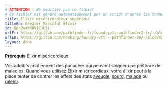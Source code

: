 ```yaml
---
# ATTENTION : Ne modifiez pas ce fichier
# Ce fichier est généré automatiquement par un script d'après les données du module Foundry VTT officiel et de sa traduction
title: Élixir miséricordieux supérieur
titleEn: Greater Merciful Elixir
id: QpnZwabXOVICJL5i
urlFr: https://gitlab.com/pathfinder-fr/foundryvtt-pathfinder2-fr/-/blob/master/data/feats/QpnZwabXOVICJL5i.htm
urlEn: https://gitlab.com/hooking/foundry-vtt---pathfinder-2e/-/blob/master/packs/data/feats.db/greater-merciful-elixir.json
layout: dons
---
```

**Prérequis** Élixir miséricordieux

Vos additifs contiennent des panacées qui peuvent soigner une pléthore de maladies. Quand vous utilisez Élixir miséricordieux, votre élixir peut à la place tenter de contrer les effets des états [aveugle](../conditions/aveuglé.md), [sourd](../conditions/sourd.md), [malade](../conditions/malade.md) ou [ralenti](../conditions/ralenti.md).

